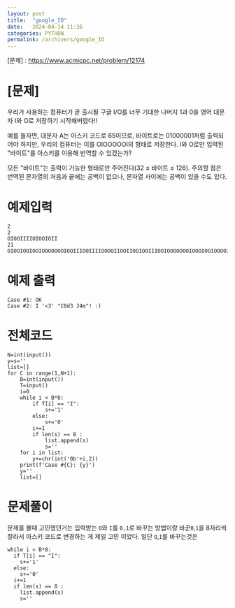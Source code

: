 ```yaml
---
layout: post
title:  "google_IO"
date:   2024-04-14 11:36
categories: PYTHON
permalink: /archivers/google_IO
---
```


[문제] : https://www.acmicpc.net/problem/12174

# [문제]
우리가 사용하는 컴퓨터가 곧 출시될 구글 I/O를 너무 기대한 나머지 1과 0을 영어 대문자 I와 O로 저장하기 시작해버렸다!!

예를 들자면, 대문자 A는 아스키 코드로 65이므로, 바이트로는 01000001처럼 출력되어야 하지만, 우리의 컴퓨터는 이를 OIOOOOOI의 형태로 저장한다. I와 O로만 입력된 "바이트"를 아스키를 이용해 번역할 수 있겠는가?

모든 "바이트"는 출력이 가능한 형태로만 주어진다(32 ≤ 바이트 ≤ 126). 주의할 점은 번역된 문자열의 처음과 끝에는 공백이 없으나, 문자열 사이에는 공백이 있을 수도 있다.

# 예제입력
```
2
2
OIOOIIIIOIOOIOII
21
OIOOIOOIOOIOOOOOOOIOOIIIOOIIIIOOOOIIOOIIOOIOOIIIOOIOOOOOOOIOOOIOOIOOOOIIOOIIOOOOOIIOOIOOOOIIOOIIOOIOOOOOOIOOIOIOOOIIOIOOOIIOIIOIOOIOOOIOOOIOOOOIOOIOOOOOOOIIIOIOOOIOIOOI
```


# 예제 출력
```
Case #1: OK
Case #2: I '<3' "C0d3 J4m"! :)
```

# 전체코드

```
N=int(input())
y=s=''
list=[]
for C in range(1,N+1):
    B=int(input())
    T=input()
    i=0
    while i < B*8:
        if T[i] == "I":
            s+='1'
        else:
            s+='0'
        i+=1
        if len(s) == 8 :
            list.append(s)
            s=''
    for i in list:
        y+=chr(int('0b'+i,2))
    print(f'Case #{C}: {y}')
    y=''
    list=[]
```
# 문제풀이

문제를 볼때 고민했던거는 입력받는 `O`와 `I`를 `0,1`로 바꾸는 방법이랑
바꾼`0`,`1`을 8자리씩 잘라서 아스키 코드로 변경하는 게 제일 고민 이었다.
일단 `O`,`I`를 바꾸는것은
```
while i < B*8:
  if T[i] == "I":
    s+='1'
  else:
    s+='0'
  i+=1
  if len(s) == 8 :
    list.append(s)
    s=''
```


